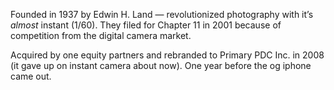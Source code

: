 Founded in 1937 by Edwin H. Land — revolutionized photography with it’s *almost* instant (1/60). They filed for Chapter 11 in 2001 because of competition from the digital camera market.

Acquired by one equity partners and rebranded to Primary PDC Inc. in 2008 (it gave up on instant camera about now). One year before the og iphone came out. 
